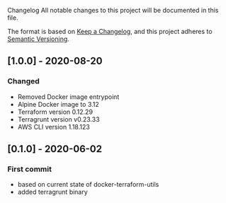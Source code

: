  Changelog
All notable changes to this project will be documented in this file.

The format is based on [Keep a Changelog](https://keepachangelog.com/en/1.0.0/),
and this project adheres to [Semantic Versioning](https://semver.org/spec/v2.0.0.html).


## [1.0.0] - 2020-08-20
### Changed
- Removed Docker image entrypoint
- Alpine Docker image to 3.12
- Terraform version 0.12.29
- Terragrunt version v0.23.33
- AWS CLI version 1.18.123

## [0.1.0] - 2020-06-02
### First commit
- based on current state of docker-terraform-utils
- added terragrunt binary
